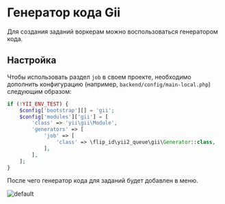 Генератор кода Gii
==================

Для создания заданий воркерам можно воспользоваться генератором кода.

Настройка
---------

Чтобы использовать раздел `job` в своем проекте, необходимо дополнить конфигурацию (например, `backend/config/main-local.php`) следующим образом:

```php
if (!YII_ENV_TEST) {
    $config['bootstrap'][] = 'gii';
    $config['modules']['gii'] = [
        'class' => 'yii\gii\Module',
        'generators' => [
            'job' => [
                'class' => \flip_id\yii2_queue\gii\Generator::class,
            ],
        ],
    ];
}

```

После чего генератор кода для заданий будет добавлен в меню.

![default](https://user-images.githubusercontent.com/1656851/29426628-e9a3e5ae-838f-11e7-859f-6f3cb8649f02.png)
